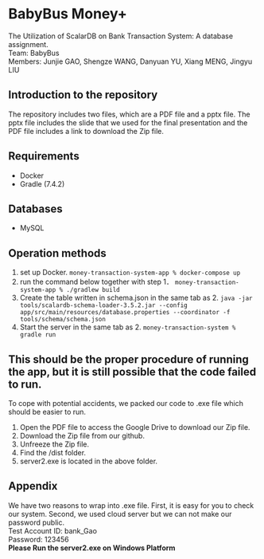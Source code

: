 # BabyBus Money+
The Utilization of ScalarDB on Bank Transaction System: A database assignment.
<br> Team: BabyBus
<br> Members: Junjie GAO, Shengze WANG, Danyuan YU, Xiang MENG, Jingyu LIU
## Introduction to the repository
The repository includes two files, which are a PDF file and a pptx file. The pptx file includes the slide that we used for the final presentation and the PDF file includes a link to download the Zip file. 
## Requirements
- Docker
- Gradle (7.4.2)

## Databases
- MySQL

## Operation methods
1. set up Docker.
`money-transaction-system-app % docker-compose up`
2. run the command below together with step 1．
`money-transaction-system-app % ./gradlew build`
3. Create the table written in schema.json in the same tab as 2.
`java -jar tools/scalardb-schema-loader-3.5.2.jar --config app/src/main/resources/database.properties --coordinator -f tools/schema/schema.json`
4. Start the server in the same tab as 2.
`money-transaction-system % gradle run`

## This should be the proper procedure of running the app, but it is still possible that the code failed to run. 
To cope with potential accidents, we packed our code to .exe file which should be easier to run. 
1. Open the PDF file to access the Google Drive to download our Zip file.
2. Download the Zip file from our github.
3. Unfreeze the Zip file.
4. Find the /dist folder.
5. server2.exe is located in the above folder.

## Appendix
We have two reasons to wrap into .exe file. First, it is easy for you to check our system. Second, we used cloud server but we can not make our password public.
<br> Test Account ID: bank_Gao
<br> Password: 123456
<br> **Please Run the server2.exe on Windows Platform**
